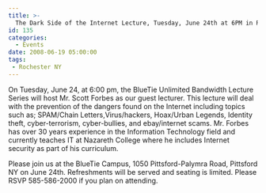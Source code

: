 ```yaml
---
title: >-
  The Dark Side of the Internet Lecture, Tuesday, June 24th at 6PM in Rochester NY
id: 135
categories:
  - Events
date: 2008-06-19 05:00:00
tags:
 - Rochester NY
---
```


On Tuesday, June 24, at 6:00 pm, the BlueTie Unlimited Bandwidth Lecture Series will host Mr. Scott Forbes as our guest lecturer. This lecture will deal with the prevention of the dangers found on the Internet including topics such as; SPAM/Chain Letters,Virus/hackers, Hoax/Urban Legends, Identity theft, cyber-terrorism, cyber-bullies, and ebay/internet scams. Mr. Forbes has over 30 years experience in the Information Technology field and currently teaches IT at Nazareth College where he includes Internet security as part of his curriculum.

Please join us at the BlueTie Campus, 1050 Pittsford-Palymra Road, Pittsford NY on June 24th. Refreshments will be served and seating is limited. Please RSVP 585-586-2000 if you plan on attending.